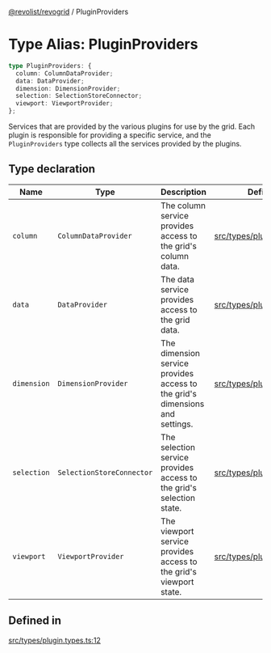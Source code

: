 [@revolist/revogrid](README.md) / PluginProviders

# Type Alias: PluginProviders

```ts
type PluginProviders: {
  column: ColumnDataProvider;
  data: DataProvider;
  dimension: DimensionProvider;
  selection: SelectionStoreConnector;
  viewport: ViewportProvider;
};
```

Services that are provided by the various plugins for use by the grid. Each plugin
is responsible for providing a specific service, and the `PluginProviders` type collects all the services provided
by the plugins.

## Type declaration

| Name | Type | Description | Defined in |
| ------ | ------ | ------ | ------ |
| `column` | `ColumnDataProvider` | The column service provides access to the grid's column data. | [src/types/plugin.types.ts:28](https://github.com/revolist/revogrid/blob/085a454f82e6d3229f4e3dccf86bbdacfcd5813a/src/types/plugin.types.ts#L28) |
| `data` | `DataProvider` | The data service provides access to the grid data. | [src/types/plugin.types.ts:16](https://github.com/revolist/revogrid/blob/085a454f82e6d3229f4e3dccf86bbdacfcd5813a/src/types/plugin.types.ts#L16) |
| `dimension` | `DimensionProvider` | The dimension service provides access to the grid's dimensions and settings. | [src/types/plugin.types.ts:20](https://github.com/revolist/revogrid/blob/085a454f82e6d3229f4e3dccf86bbdacfcd5813a/src/types/plugin.types.ts#L20) |
| `selection` | `SelectionStoreConnector` | The selection service provides access to the grid's selection state. | [src/types/plugin.types.ts:24](https://github.com/revolist/revogrid/blob/085a454f82e6d3229f4e3dccf86bbdacfcd5813a/src/types/plugin.types.ts#L24) |
| `viewport` | `ViewportProvider` | The viewport service provides access to the grid's viewport state. | [src/types/plugin.types.ts:32](https://github.com/revolist/revogrid/blob/085a454f82e6d3229f4e3dccf86bbdacfcd5813a/src/types/plugin.types.ts#L32) |

## Defined in

[src/types/plugin.types.ts:12](https://github.com/revolist/revogrid/blob/085a454f82e6d3229f4e3dccf86bbdacfcd5813a/src/types/plugin.types.ts#L12)
